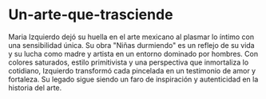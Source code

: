 # Un-arte-que-trasciende
Maria Izquierdo dejó su huella en el arte mexicano al plasmar lo íntimo con una sensibilidad única. Su obra "Niñas durmiendo" es un reflejo de su vida y su lucha como madre y artista en un entorno dominado por hombres. Con colores saturados, estilo primitivista y una perspectiva que inmortaliza lo cotidiano, Izquierdo transformó cada pincelada en un testimonio de amor y fortaleza. Su legado sigue siendo un faro de inspiración y autenticidad en la historia del arte.
